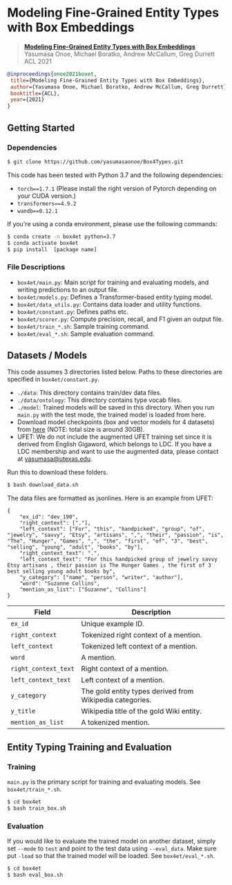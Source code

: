 # Modeling Fine-Grained Entity Types with Box Embeddings

> [**Modeling Fine-Grained Entity Types with Box Embeddings**](https://arxiv.org/pdf/2101.00345.pdf)<br/>
> Yasumasa Onoe, Michael Boratko, Andrew McCallum, Greg Durrett<br/>
> ACL 2021

```bibtex
@inproceedings{onoe2021boxet,
 title={Modeling Fine-Grained Entity Types with Box Embeddings},
 author={Yasumasa Onoe, Michael Boratko, Andrew McCallum, Greg Durrett},
 booktitle={ACL},
 year={2021}
}
```

## Getting Started 

### Dependencies

```bash
$ git clone https://github.com/yasumasaonoe/Box4Types.git
```

This code has been tested with Python 3.7 and the following dependencies:

- `torch==1.7.1` (Please install the right version of Pytorch depending on your CUDA version.)
- `transformers==4.9.2`
- `wandb==0.12.1`

If you're using a conda environment, please use the following commands:

```bash
$ conda create -n box4et python=3.7
$ conda activate box4et
$ pip install  [package name]
```

### File Descriptions

- `box4et/main.py`: Main script for training and evaluating models, and writing predictions to an output file.
- `box4et/models.py`: Defines a Transformer-based entity typing model.
- `box4et/data_utils.py`: Contains data loader and utility functions.
- `box4et/constant.py`: Defines paths etc.
- `box4et/scorer.py`: Compute precision, recall, and F1 given an output file.
- `box4et/train_*.sh`: Sample training command.
- `box4et/eval_*.sh`: Sample evaluation command.

## Datasets / Models

This code assumes 3 directories listed below. Paths to these directories are specified in `box4et/constant.py`.
- `./data`: This directory contains train/dev data files.
- `./data/ontology`: This directory contains type vocab files. 
- `./model`: Trained models will be saved in this directory. When you run `main.py` with the test mode, the trained model is loaded from here.
- Download model checkpoints (box and vector models for 4 datasets) from [here](https://drive.google.com/file/d/1Rt5M_9MC7x1C7J-c_QhNjXC22b9Y1e_U/view?usp=sharing) (NOTE: total size is around 30GB). 
- UFET: We do not include the augmented UFET training set since it is derived from English Gigaword, which belongs to LDC. If you have a LDC membership and want to use the augmented data, please contact at <yasumasa@utexas.edu>.

Run this to download these folders.
```bash
$ bash download_data.sh
```




The data files are formatted as jsonlines. Here is an example from UFET:
```
{
    "ex_id": "dev_190", 
    "right_context": ["."], 
    "left_context": ["For", "this", "handpicked", "group", "of", "jewelry", "savvy", "Etsy", "artisans", ",", "their", "passion", "is", "The", "Hunger", "Games", ",", "the", "first", "of", "3", "best", "selling", "young", "adult", "books", "by"], 
    "right_context_text": ".", 
    "left_context_text": "For this handpicked group of jewelry savvy Etsy artisans , their passion is The Hunger Games , the first of 3 best selling young adult books by",
    "y_category": ["name", "person", "writer", "author"],
    "word": "Suzanne Collins", 
    "mention_as_list": ["Suzanne", "Collins"]
}

```

| Field                     | Description                                                                              |
|---------------------------|------------------------------------------------------------------------------------------|
| `ex_id`                   | Unique example ID.                                                                       |
| `right_context`           | Tokenized right context of a mention.                                                    |
| `left_context`            | Tokenized left context of a mention.                                                     |
| `word`                    | A mention.                                                                               |
| `right_context_text`      | Right context of a mention.                                                              |
| `left_context_text`       | Left context of a mention.                                                               |
| `y_category`              | The gold entity types derived from Wikipedia categories.                                 |
| `y_title`                 | Wikipedia title of the gold Wiki entity.                                                 |
| `mention_as_list`         | A tokenized mention.                                                                     |


## Entity Typing Training and Evaluation

### Training

`main.py` is the primary script for training and evaluating models. See `box4et/train_*.sh`.

```bash
$ cd box4et
$ bash train_box.sh
```

### Evaluation

If you would like to evaluate the trained model on another dataset, simply set `--mode` to `test` and point to the test data using `--eval_data`. Make sure put `-load` so that the trained model will be loaded. See `box4et/eval_*.sh`.

```bash
$ cd box4et
$ bash eval_box.sh
```
